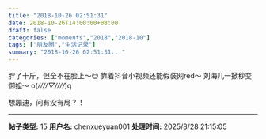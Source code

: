```yaml
---
title: "2018-10-26 02:51:31"
date: 2018-10-26T14:00:00+08:00
draft: false
categories: ["moments","2018","2018-10"]
tags: ["朋友圈","生活记录"]
summary: "2018-10-26 02:51:31..."
---
```


胖了十斤，但全不在脸上～😌
靠着抖音小视频还能假装网red～
刘海儿一掀秒变御姐～
o(*////▽////*)q

想蹦迪，问有没有局？！

---

**帖子类型:** 15
**用户名:** chenxueyuan001
**处理时间:** 2025/8/28 21:15:05